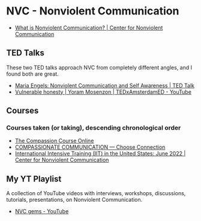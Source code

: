 # NVC - Nonviolent Communication

- [What is Nonviolent Communication? | Center for Nonviolent Communication](https://www.cnvc.org/learn-nvc/what-is-nvc)

## TED Talks
These two TED talks approach NVC from completely different angles, and I found both are great.

- [Maria Engels: Nonviolent Communication and Self Awareness | TED Talk](https://www.ted.com/talks/maria_engels_nonviolent_communication_and_self_awareness)
- [Vulnerable honesty | Yoram Mosenzon | TEDxAmsterdamED - YouTube](https://www.youtube.com/watch?v=LSGfqyhleUA)

## Courses

### Courses taken (or taking), descending chronological order
- [The Compassion Course Online](https://www.compassioncourse.org/)
- [COMPASSIONATE COMMUNICATION — Choose Connection](https://www.chooseconnection.com/compassionate-communication)
- [International Intensive Training (IIT) in the United States: June 2022 | Center for Nonviolent Communication](https://www.cnvc.org/2022-United-States-IIT)

## My YT Playlist
A collection of YouTube videos with interviews, workshops, discussions, tutorials, presentations, on Nonviolent Communication.
- [NVC gems - YouTube](https://www.youtube.com/playlist?list=PLDG197Zc9qRS6suQmmDIlJCbn9z2Hd7gY)